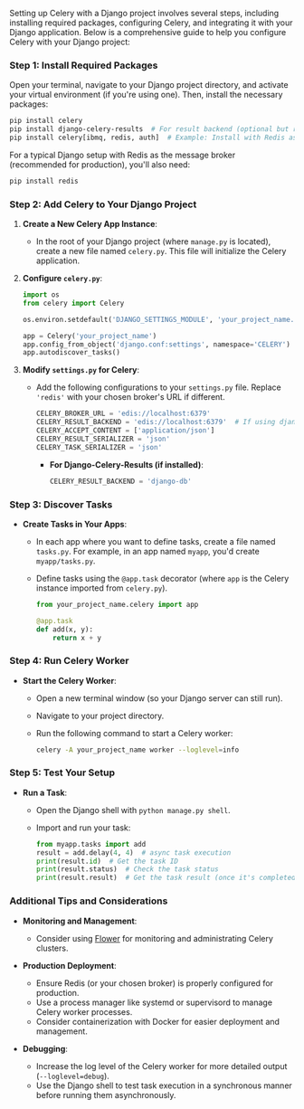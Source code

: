 Setting up Celery with a Django project involves several steps, including installing required packages, configuring Celery, and integrating it with your Django application. Below is a comprehensive guide to help you configure Celery with your Django project:

### **Step 1: Install Required Packages**

Open your terminal, navigate to your Django project directory, and activate your virtual environment (if you're using one). Then, install the necessary packages:

```bash
pip install celery
pip install django-celery-results  # For result backend (optional but recommended)
pip install celery[ibmq, redis, auth]  # Example: Install with Redis as broker and IBMQ for a different use case
```

For a typical Django setup with Redis as the message broker (recommended for production), you'll also need:

```bash
pip install redis
```

### **Step 2: Add Celery to Your Django Project**

1. **Create a New Celery App Instance**:
   - In the root of your Django project (where `manage.py` is located), create a new file named `celery.py`. This file will initialize the Celery application.

2. **Configure `celery.py`**:
   ```python
   import os
   from celery import Celery

   os.environ.setdefault('DJANGO_SETTINGS_MODULE', 'your_project_name.settings')

   app = Celery('your_project_name')
   app.config_from_object('django.conf:settings', namespace='CELERY')
   app.autodiscover_tasks()
   ```

3. **Modify `settings.py` for Celery**:
   - Add the following configurations to your `settings.py` file. Replace `'redis'` with your chosen broker's URL if different.

     ```python
     CELERY_BROKER_URL = 'edis://localhost:6379'
     CELERY_RESULT_BACKEND = 'edis://localhost:6379'  # If using django-celery-results, you can also use 'django-db'
     CELERY_ACCEPT_CONTENT = ['application/json']
     CELERY_RESULT_SERIALIZER = 'json'
     CELERY_TASK_SERIALIZER = 'json'
     ```

     - **For Django-Celery-Results (if installed)**:
       ```python
       CELERY_RESULT_BACKEND = 'django-db'
       ```

### **Step 3: Discover Tasks**

- **Create Tasks in Your Apps**:
  - In each app where you want to define tasks, create a file named `tasks.py`. For example, in an app named `myapp`, you'd create `myapp/tasks.py`.
  - Define tasks using the `@app.task` decorator (where `app` is the Celery instance imported from `celery.py`).

    ```python
    from your_project_name.celery import app

    @app.task
    def add(x, y):
        return x + y
    ```

### **Step 4: Run Celery Worker**

- **Start the Celery Worker**:
  - Open a new terminal window (so your Django server can still run).
  - Navigate to your project directory.
  - Run the following command to start a Celery worker:

    ```bash
    celery -A your_project_name worker --loglevel=info
    ```

### **Step 5: Test Your Setup**

- **Run a Task**:
  - Open the Django shell with `python manage.py shell`.
  - Import and run your task:

    ```python
    from myapp.tasks import add
    result = add.delay(4, 4)  # async task execution
    print(result.id)  # Get the task ID
    print(result.status)  # Check the task status
    print(result.result)  # Get the task result (once it's completed)
    ```

### **Additional Tips and Considerations**

- **Monitoring and Management**:
  - Consider using [Flower](https://flower.readthedocs.io/en/latest/) for monitoring and administrating Celery clusters.
  
- **Production Deployment**:
  - Ensure Redis (or your chosen broker) is properly configured for production.
  - Use a process manager like systemd or supervisord to manage Celery worker processes.
  - Consider containerization with Docker for easier deployment and management.

- **Debugging**:
  - Increase the log level of the Celery worker for more detailed output (`--loglevel=debug`).
  - Use the Django shell to test task execution in a synchronous manner before running them asynchronously.